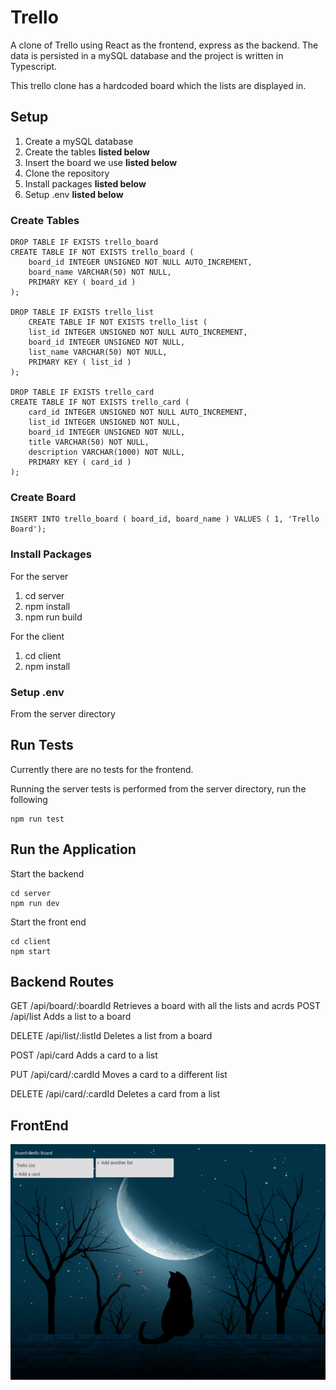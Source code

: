 # Trello

A clone of Trello using React as the frontend, express as the backend. The data is persisted in a mySQL database and the project is written in Typescript.

This trello clone has a hardcoded board which the lists are displayed in.

## Setup

1. Create a mySQL database
2. Create the tables **listed below**
3. Insert the board we use **listed below**
4. Clone the repository
5. Install packages **listed below**
6. Setup .env **listed below**

### Create Tables

    DROP TABLE IF EXISTS trello_board
    CREATE TABLE IF NOT EXISTS trello_board (
        board_id INTEGER UNSIGNED NOT NULL AUTO_INCREMENT,
        board_name VARCHAR(50) NOT NULL,
        PRIMARY KEY ( board_id )
    );

    DROP TABLE IF EXISTS trello_list
        CREATE TABLE IF NOT EXISTS trello_list (
        list_id INTEGER UNSIGNED NOT NULL AUTO_INCREMENT,
        board_id INTEGER UNSIGNED NOT NULL,
        list_name VARCHAR(50) NOT NULL,
        PRIMARY KEY ( list_id )
    );

    DROP TABLE IF EXISTS trello_card
    CREATE TABLE IF NOT EXISTS trello_card (
        card_id INTEGER UNSIGNED NOT NULL AUTO_INCREMENT,
        list_id INTEGER UNSIGNED NOT NULL,
        board_id INTEGER UNSIGNED NOT NULL,
        title VARCHAR(50) NOT NULL,
        description VARCHAR(1000) NOT NULL,
        PRIMARY KEY ( card_id )
    );

### Create Board

    INSERT INTO trello_board ( board_id, board_name ) VALUES ( 1, 'Trello Board');

### Install Packages

For the server

1. cd server
2. npm install
3. npm run build

For the client

1. cd client
2. npm install

### Setup .env

From the server directory

## Run Tests

Currently there are no tests for the frontend.

Running the server tests is performed from the server directory, run the following

    npm run test

## Run the Application

Start the backend

    cd server
    npm run dev

Start the front end

    cd client
    npm start

## Backend Routes

GET /api/board/:boardId Retrieves a board with all the lists and acrds
POST /api/list Adds a list to a board

DELETE /api/list/:listId Deletes a list from a board

POST /api/card Adds a card to a list

PUT /api/card/:cardId Moves a card to a different list

DELETE /api/card/:cardId Deletes a card from a list

## FrontEnd

![Trello clone](/TrelloClone.PNG)
